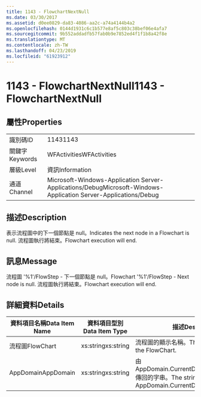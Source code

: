 ```yaml
---
title: 1143 - FlowchartNextNull
ms.date: 03/30/2017
ms.assetid: d0ee0829-da83-4086-aa2c-a74a4144b4a2
ms.openlocfilehash: 0144d1931c6c1b577e8af5c803c38bef06e4afa7
ms.sourcegitcommit: 9b552addadfb57fab0b9e7852ed4f1f1b8a42f8e
ms.translationtype: MT
ms.contentlocale: zh-TW
ms.lasthandoff: 04/23/2019
ms.locfileid: "61923912"
---
```

# <a name="1143---flowchartnextnull"></a><span data-ttu-id="2c56d-102">1143 - FlowchartNextNull</span><span class="sxs-lookup"><span data-stu-id="2c56d-102">1143 - FlowchartNextNull</span></span>
## <a name="properties"></a><span data-ttu-id="2c56d-103">屬性</span><span class="sxs-lookup"><span data-stu-id="2c56d-103">Properties</span></span>  
  
|||  
|-|-|  
|<span data-ttu-id="2c56d-104">識別碼</span><span class="sxs-lookup"><span data-stu-id="2c56d-104">ID</span></span>|<span data-ttu-id="2c56d-105">1143</span><span class="sxs-lookup"><span data-stu-id="2c56d-105">1143</span></span>|  
|<span data-ttu-id="2c56d-106">關鍵字</span><span class="sxs-lookup"><span data-stu-id="2c56d-106">Keywords</span></span>|<span data-ttu-id="2c56d-107">WFActivities</span><span class="sxs-lookup"><span data-stu-id="2c56d-107">WFActivities</span></span>|  
|<span data-ttu-id="2c56d-108">層級</span><span class="sxs-lookup"><span data-stu-id="2c56d-108">Level</span></span>|<span data-ttu-id="2c56d-109">資訊</span><span class="sxs-lookup"><span data-stu-id="2c56d-109">Information</span></span>|  
|<span data-ttu-id="2c56d-110">通道</span><span class="sxs-lookup"><span data-stu-id="2c56d-110">Channel</span></span>|<span data-ttu-id="2c56d-111">Microsoft-Windows-Application Server-Applications/Debug</span><span class="sxs-lookup"><span data-stu-id="2c56d-111">Microsoft-Windows-Application Server-Applications/Debug</span></span>|  
  
## <a name="description"></a><span data-ttu-id="2c56d-112">描述</span><span class="sxs-lookup"><span data-stu-id="2c56d-112">Description</span></span>  
 <span data-ttu-id="2c56d-113">表示流程圖中的下一個節點是 null。</span><span class="sxs-lookup"><span data-stu-id="2c56d-113">Indicates the next node in a Flowchart is null.</span></span> <span data-ttu-id="2c56d-114">流程圖執行將結束。</span><span class="sxs-lookup"><span data-stu-id="2c56d-114">Flowchart execution will end.</span></span>  
  
## <a name="message"></a><span data-ttu-id="2c56d-115">訊息</span><span class="sxs-lookup"><span data-stu-id="2c56d-115">Message</span></span>  
 <span data-ttu-id="2c56d-116">流程圖 '%1'/FlowStep - 下一個節點是 null。</span><span class="sxs-lookup"><span data-stu-id="2c56d-116">Flowchart '%1'/FlowStep - Next node is null.</span></span> <span data-ttu-id="2c56d-117">流程圖執行將結束。</span><span class="sxs-lookup"><span data-stu-id="2c56d-117">Flowchart execution will end.</span></span>  
  
## <a name="details"></a><span data-ttu-id="2c56d-118">詳細資料</span><span class="sxs-lookup"><span data-stu-id="2c56d-118">Details</span></span>  
  
|<span data-ttu-id="2c56d-119">資料項目名稱</span><span class="sxs-lookup"><span data-stu-id="2c56d-119">Data Item Name</span></span>|<span data-ttu-id="2c56d-120">資料項目型別</span><span class="sxs-lookup"><span data-stu-id="2c56d-120">Data Item Type</span></span>|<span data-ttu-id="2c56d-121">描述</span><span class="sxs-lookup"><span data-stu-id="2c56d-121">Description</span></span>|  
|--------------------|--------------------|-----------------|  
|<span data-ttu-id="2c56d-122">流程圖</span><span class="sxs-lookup"><span data-stu-id="2c56d-122">FlowChart</span></span>|<span data-ttu-id="2c56d-123">xs:string</span><span class="sxs-lookup"><span data-stu-id="2c56d-123">xs:string</span></span>|<span data-ttu-id="2c56d-124">流程圖的顯示名稱。</span><span class="sxs-lookup"><span data-stu-id="2c56d-124">The display name of the FlowChart.</span></span>|  
|<span data-ttu-id="2c56d-125">AppDomain</span><span class="sxs-lookup"><span data-stu-id="2c56d-125">AppDomain</span></span>|<span data-ttu-id="2c56d-126">xs:string</span><span class="sxs-lookup"><span data-stu-id="2c56d-126">xs:string</span></span>|<span data-ttu-id="2c56d-127">由 AppDomain.CurrentDomain.FriendlyName 傳回的字串。</span><span class="sxs-lookup"><span data-stu-id="2c56d-127">The string returned by AppDomain.CurrentDomain.FriendlyName.</span></span>|
